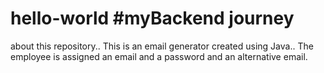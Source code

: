 # hello-world #myBackend journey
 about this repository..
This is an email generator created using Java..
The employee is assigned an email and a password and an alternative email.
